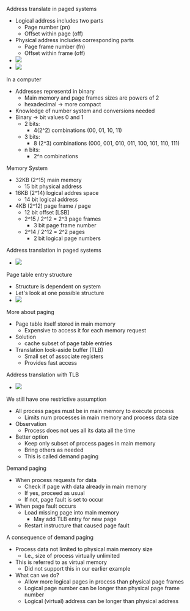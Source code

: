 Address translate in paged systems 
 - Logical address includes two parts 
	 - Page number (pn)
	 - Offset within page (off)
- Physical address includes corresponding parts
	- Page frame number (fn)
	- Offset within frame (off) 
- ![](Pasted%20image%2020240226144631.png)
- ![](Pasted%20image%2020240226144645.png)

In a computer 
 - Addresses representd in binary 
	 - Main memory and page frames sizes are powers of 2 
	 - hexadecimal -> more compact
- Knowledge of number system and conversions needed
- Binary -> bit values 0 and 1 
	- 2 bits:
		- 4(2^2) combinations (00, 01, 10, 11)
	- 3 bits:
		- 8 (2^3) combinations (000, 001, 010, 011, 100, 101, 110, 111)
	- n bits:
		- 2^n combinations 

Memory System 
 - 32KB (2^15) main memory 
	 - 15 bit physical address
- 16KB (2^14) logical addres space 
	- 14 bit logical address
- 4KB (2^12) page frame / page
	- 12 bit offset \[LSB]
	- 2^15 / 2^12 = 2^3 page frames 
		- 3 bit page frame number
	- 2^14 / 2^12 = 2^2 pages
		- 2 bit logical page numbers 

Address translation in paged systems 
 - ![](Pasted%20image%2020240226145217.png)

Page table entry structure
 - Structure is dependent on system 
 - Let's look at one possible structure 
 - ![](Pasted%20image%2020240226145349.png)

More about paging 
 - Page table itself stored in main memory 
	 - Expensive to access it for each memory request 
- Solution 
	- cache subset of page table entries 
- Translation look-aside buffer (TLB) 
	- Small set of associate registers
	- Provides fast access 

Address translation with TLB
 - ![](Pasted%20image%2020240226150110.png)

We still have one restrictive assumption 
 - All process pages must be in main memory to execute process 
	 - Limits num processes in main memory and process data size 
- Observation 
	- Process does not ues all its data all the time 
- Better option 
	- Keep only subset of process pages in main memory 
	- Bring others as needed 
	- This is called demand paging 

Demand paging
 - When process requests for data
	 - Check if page with data already in main memory 
	 - If yes, proceed as usual 
	 - If not, page fault is set to occur
- When page fault occurs
	- Load missing page into main memory 
		- May add TLB entry for new page
	- Restart instructure that caused page fault 

A consequence of demand paging 
 - Process data not limited to physical main memory size
	 - I.e., size of process virtually unlimited
- This is referred to as virtual memory 
	- Did not support this in our earlier example
- What can we do?
	- Allow more logical pages in process than physical page frames
	- Logical page number can be longer than physical page frame number
	- Logical (virtual) address can be longer than physical address 
